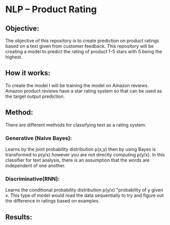 # NLP – Product Rating

## Objective:  
The objective of this repository is to create prediction on product ratings based on a text given from customer feedback.  This repository will be creating a model to predict the rating of product 1-5 stars with 5 being the highest.  

## How it works:
To create the model I will be training the model on Amazon reviews.  Amazon product reviews have a star rating system so that can be used as the target output prediction.

## Method:
There are different methods for classifying text as a rating system.  

  ### Generative (Naive Bayes): 
  Learns by the joint probability distribution p(x,y) then by using Bayes is transformed to p(y/x) however you are not directly         computing p(y/x).  In this classifier for text analysis, there is an assumption that the words are independent of one another.  

  ### Discriminative(RNN): 
  Learns the conditional probability distribution p(y/x) "probability of y given x.  This type of model would read the data sequentially to try and figure out the difference in ratings based on examples.  

## Results:

